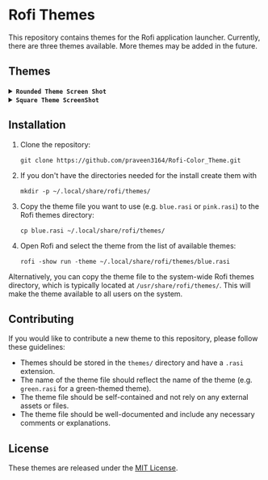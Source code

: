 <!DOCTYPE html>
<html>
  <head>
  </head>
  <body>
    <h1>Rofi Themes</h1>
    <p>This repository contains themes for the Rofi application launcher. Currently, there are three themes available. More themes may be added in the future.</p>

<h2>Themes</h2>

<details>
<summary><b><code>Rounded Theme Screen Shot</code></b></summary>

<h3>Blue Theme</h3>

<img src="screenshot/Rounded-Blue.png" alt="Blue Theme">

<h3>Pink Theme</h3>

<img src="screenshot/Rounded-Pink.png" alt="Pink Theme">

<h3>Green Theme</h3>

<img src="screenshot/Rounded-Green.png" alt="Green Theme">

<h3>Violet Theme</h3>

<img src="screenshot/Rounded-Violet.png" alt="Violet Theme">

</details>

<details>
<summary><b><code>Square Theme ScreenShot</code></b></summary>

<h3>Violet Theme</h3>

<img src="screenshot/Square-Violet.png" alt="Violet Theme">

<h3>Violet Theme</h3>

<img src="screenshot/Square-Violet-V2.png" alt="Violet-V2 Theme">

<h3>Green Theme</h3>

<img src="screenshot/Square-Green.png" alt="Green Theme">

</details>

<h2>Installation</h2>

<ol>
  <li>Clone the repository:</li>

  <pre><code>git clone https://github.com/praveen3164/Rofi-Color_Theme.git</code></pre>
  
  <li>If you don't have the directories needed for the install create them with</li>

  <pre><code>mkdir -p ~/.local/share/rofi/themes/</code></pre>

  <li>Copy the theme file you want to use (e.g. <code>blue.rasi</code> or <code>pink.rasi</code>) to the Rofi themes directory:</li>

  <pre><code>cp blue.rasi ~/.local/share/rofi/themes/</code></pre>

  <li>Open Rofi and select the theme from the list of available themes:</li>

  <pre><code>rofi -show run -theme ~/.local/share/rofi/themes/blue.rasi</code></pre>
</ol>

<p>Alternatively, you can copy the theme file to the system-wide Rofi themes directory, which is typically located at <code>/usr/share/rofi/themes/</code>. This will make the theme available to all users on the system.</p>

<h2>Contributing</h2>

<p>If you would like to contribute a new theme to this repository, please follow these guidelines:</p>

<ul>
  <li>Themes should be stored in the <code>themes/</code> directory and have a <code>.rasi</code> extension.</li>
  <li>The name of the theme file should reflect the name of the theme (e.g. <code>green.rasi</code> for a green-themed theme).</li>
  <li>The theme file should be self-contained and not rely on any external assets or files.</li>
  <li>The theme file should be well-documented and include any necessary comments or explanations.</li>
</ul>

<h2>License</h2>

<p>These themes are released under the <a href="LICENSE">MIT License</a>.</p>
  </body>
</html>
